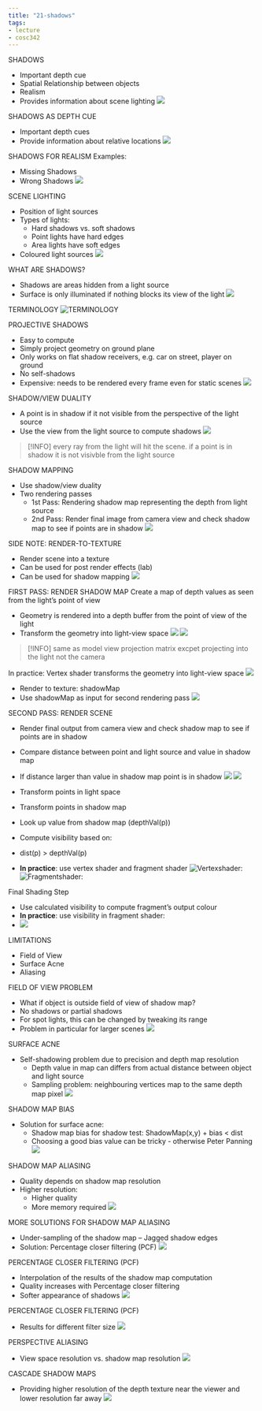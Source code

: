 ```yaml
---
title: "21-shadows"
tags: 
- lecture
- cosc342
---
```



SHADOWS 
- Important depth cue 
- Spatial Relationship between objects 
- Realism 
- Provides information about scene lighting
![](https://i.imgur.com/h6Cu1w0.png)

SHADOWS AS DEPTH CUE 
- Important depth cues 
- Provide information about relative locations
![](https://i.imgur.com/lDUt6Lv.png)

SHADOWS FOR REALISM 
Examples: 
- Missing Shadows 
- Wrong Shadows
![](https://i.imgur.com/rOQh14w.png)

SCENE LIGHTING 
- Position of light sources 
- Types of lights: 
	- Hard shadows vs. soft shadows 
	- Point lights have hard edges 
	- Area lights have soft edges 
- Coloured light sources
![](https://i.imgur.com/VXbUSux.png)

WHAT ARE SHADOWS? 
- Shadows are areas hidden from a light source 
- Surface is only illuminated if nothing blocks its view of the light
![](https://i.imgur.com/jckVgXO.png)

TERMINOLOGY
![TERMINOLOGY](https://i.imgur.com/53biIuI.png)

PROJECTIVE SHADOWS
- Easy to compute 
- Simply project geometry on ground plane 
- Only works on flat shadow receivers, e.g. car on street, player on ground 
- No self-shadows 
- Expensive: needs to be rendered every frame even for static scenes
![](https://i.imgur.com/gVOGSsp.png)

SHADOW/VIEW DUALITY
- A point is in shadow if it not visible from the perspective of the light source 
- Use the view from the light source to compute shadows
![](https://i.imgur.com/55TRlPL.png)

> [!INFO] every ray from the light will hit the scene. if a point is in shadow it is not visivble from the light source

SHADOW MAPPING 
- Use shadow/view duality 
- Two rendering passes 
	- 1st Pass: Rendering shadow map representing the depth from light source 
	- 2nd Pass: Render final image from camera view and check shadow map to see if points are in shadow
![](https://i.imgur.com/r0Pxxyy.png)

SIDE NOTE: RENDER-TO-TEXTURE 
- Render scene into a texture 
- Can be used for post render effects (lab) 
- Can be used for shadow mapping
![](https://i.imgur.com/V2YlA8c.png)

FIRST PASS: RENDER SHADOW MAP 
Create a map of depth values as seen from the light’s point of view 
- Geometry is rendered into a depth buffer from the point of view of the light 
- Transform the geometry into light-view space
![](https://i.imgur.com/WuZ1LJw.png)
![](https://i.imgur.com/90Aeed0.png)

> [!INFO] same as model view projection matrix excpet projecting into the light not the camera

In practice: Vertex shader transforms the geometry into light-view space
![](https://i.imgur.com/ZKd6vYg.png)

- Render to texture: shadowMap 
- Use shadowMap as input for second rendering pass
![](https://i.imgur.com/7q3lsoz.png)

SECOND PASS: RENDER SCENE 
- Render final output from camera view and check shadow map to see if points are in shadow 
- Compare distance between point and light source and value in shadow map 
- If distance larger than value in shadow map point is in shadow
![](https://i.imgur.com/VNRwUPf.png)
![](https://i.imgur.com/AzzKkuq.png)


- Transform points in light space 
- Transform points in shadow map 
- Look up value from shadow map (depthVal(p)) 
- Compute visibility based on: 
- dist(p) > depthVal(p) 
- **In practice**: use vertex shader and fragment shader
![Vertexshader:](https://i.imgur.com/opPV4F0.png)
![Fragmentshader:](https://i.imgur.com/2Bkndf6.png)

Final Shading Step 
- Use calculated visibility to compute fragment’s output colour 
- **In practice**: use visibility in fragment shader:
- ![](https://i.imgur.com/ggc9I79.png)

LIMITATIONS 
- Field of View 
- Surface Acne 
- Aliasing

FIELD OF VIEW PROBLEM 
- What if object is outside field of view of shadow map? 
- No shadows or partial shadows 
- For spot lights, this can be changed by tweaking its range 
- Problem in particular for larger scenes
![](https://i.imgur.com/LSmO1SZ.png)

SURFACE ACNE 
- Self-shadowing problem due to precision and depth map resolution 
	- Depth value in map can differs from actual distance between object and light source 
	- Sampling problem: neighbouring vertices map to the same depth map pixel
![](https://i.imgur.com/jNlM4RR.png)

SHADOW MAP BIAS 
- Solution for surface acne: 
	- Shadow map bias for shadow test: ShadowMap(x,y) + bias < dist 
	- Choosing a good bias value can be tricky - otherwise Peter Panning
![](https://i.imgur.com/wVuSnnX.png)

SHADOW MAP ALIASING 
- Quality depends on shadow map resolution 
- Higher resolution: 
	- Higher quality 
	- More memory required
![](https://i.imgur.com/12EXMZG.png)

MORE SOLUTIONS FOR SHADOW MAP ALIASING 
- Under-sampling of the shadow map – Jagged shadow edges 
- Solution: Percentage closer filtering (PCF)
![](https://i.imgur.com/UncfDuR.png)

PERCENTAGE CLOSER FILTERING (PCF)
- Interpolation of the results of the shadow map computation 
- Quality increases with Percentage closer filtering 
- Softer appearance of shadows
![](https://i.imgur.com/AWFhwA0.png)

PERCENTAGE CLOSER FILTERING (PCF)
- Results for different filter size
![](https://i.imgur.com/Se3tCdU.png)

PERSPECTIVE ALIASING 
- View space resolution vs. shadow map resolution
![](https://i.imgur.com/4ihsVhv.png)

CASCADE SHADOW MAPS 
- Providing higher resolution of the depth texture near the viewer and lower resolution far away
![](https://i.imgur.com/P1FuJvX.png)
